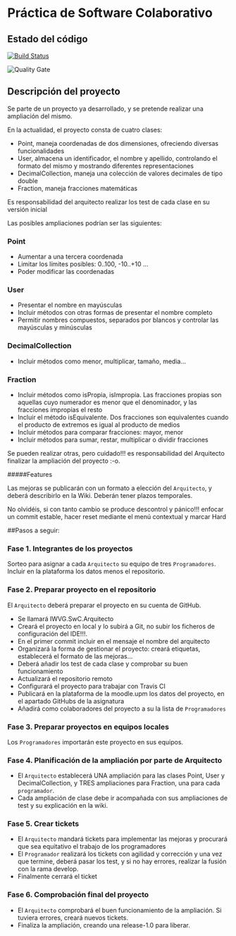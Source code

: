# Práctica de Software Colaborativo
## Estado del código
[![Build Status](https://travis-ci.org/tomas-teston/IWVG.SwC.TomasTeston.svg?branch=master)](https://travis-ci.org/tomas-teston/IWVG.SwC.TomasTeston)

![Quality Gate](https://sonarcloud.io/api/project_badges/measure?project=es.upm.miw:IWVG.SwC.TomasTeston&metric=alert_status)
## Descripción del proyecto
Se parte de un proyecto ya desarrollado, y se pretende realizar una ampliación del mismo.

En la actualidad, el proyecto consta de cuatro clases:

* Point, maneja coordenadas de dos dimensiones, ofreciendo diversas funcionalidades
* User, almacena un identificador, el nombre y apellido, controlando el formato del mismo y mostrando diferentes representaciones
* DecimalCollection, maneja una colección de valores decimales de tipo double
* Fraction, maneja fracciones matemáticas

Es responsabilidad del arquitecto realizar los test de cada clase en su versión inicial

Las posibles ampliaciones podrían ser las siguientes:

### Point
* Aumentar a una tercera coordenada
* Limitar los límites posibles: 0..100, -10..+10 ...
* Poder modificar las coordenadas

### User
* Presentar el nombre en mayúsculas
* Incluir métodos con otras formas de presentar el nombre completo
* Permitir nombres compuestos, separados por blancos y controlar las mayúsculas y minúsculas

### DecimalCollection
* Incluir métodos como menor, multiplicar, tamaño, media...

### Fraction
* Incluir métodos como isPropia, isImpropia. Las fracciones propias son aquellas cuyo numerador es menor que el denominador, y las fracciones impropias el resto
* Incluir el método isEquivalente. Dos fracciones son equivalentes cuando el producto de extremos es igual al producto de medios
* Incluir métodos para comparar fracciones: mayor, menor
* Incluir métodos para sumar, restar, multiplicar o dividir fracciones

Se pueden realizar otras, pero cuidado!!! es responsabilidad del Arquitecto finalizar la ampliación del proyecto :-o.

#####Features

Las mejoras se publicarán con un formato a elección del `Arquitecto`, y deberá describirlo en la Wiki. Deberán tener plazos temporales.

No olvidéis, si con tanto cambio se produce descontrol y pánico!!! enfocar un commit estable, hacer reset mediante el menú contextual y marcar Hard

##Pasos a seguir:

### Fase 1. Integrantes de los proyectos

Sorteo para asignar a cada `Arquitecto` su equipo de tres `Programadores`. Incluir en la plataforma los datos menos el repositorio.

### Fase 2. Preparar proyecto en el repositorio

El `Arquitecto` deberá preparar el proyecto en su cuenta de GitHub.

* Se llamará IWVG.SwC.Arquitecto
* Creará el proyecto en local y lo subirá a Git, no subir los ficheros de configuración del IDE!!!. 
* En el primer commit incluir en el mensaje el nombre del arquitecto
* Organizará la forma de gestionar el proyecto: creará etiquetas, establecerá el formato de las mejoras...
* Deberá añadir los test de cada clase y comprobar su buen funcionamiento
* Actualizará el repositorio remoto
* Configurará el proyecto para trabajar con Travis CI
* Publicará en la plataforma de la moodle.upm los datos del proyecto, en el apartado GitHubs de la asignatura
* Añadirá como colaboradores del proyecto a su la lista de `Programadores`

### Fase 3. Preparar proyectos en equipos locales

Los `Programadores` importarán este proyecto en sus equipos.

### Fase 4. Planificación de la ampliación por parte de Arquitecto

* El `Arquitecto` establecerá UNA ampliación para las clases Point, User y DecimalCollection, y TRES ampliaciones para Fraction, una para cada `programador`. 
* Cada ampliación de clase debe ir acompañada con sus ampliaciones de test y su explicación en la wiki.

### Fase 5. Crear tickets

* El `Arquitecto` mandará tickets para implementar las mejoras y procurará que sea equitativo el trabajo de los programadores
* El `Programador` realizará los tickets con agilidad y corrección y una vez que termine, deberá pasar los test, y si no hay errores, realizar la fusión con la rama develop. 
* Finalmente cerrará el ticket

### Fase 6. Comprobación final del proyecto

* El `Arquitecto` comprobará el buen funcionamiento de la ampliación. Si tuviera errores, creará nuevos tickets.
* Finaliza la ampliación, creando una release-1.0 para liberar.